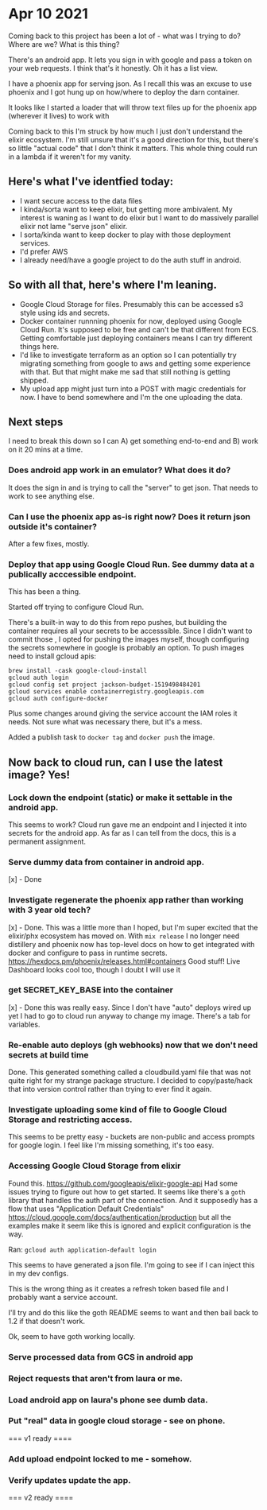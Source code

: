 # Apr 10 2021

Coming back to this project has been a lot of - what was I trying to do?  Where are we?  What is this thing?

There's an android app.  It lets you sign in with google and pass a token on your web requests.  I think that's it honestly.  Oh it has a list view.

I have a phoenix app for serving json.  As I recall this was an excuse to use phoenix and I got hung up on how/where to deploy the darn container.

It looks like I started a loader that will throw text files up for the phoenix app (wherever it lives) to work with

Coming back to this I'm struck by how much I just don't understand the elixir ecosystem.  I'm still unsure that it's a good direction for this, but there's so little "actual code" that I don't think it matters.  This whole thing could run in a lambda if it weren't for my vanity.


## Here's what I've identfied today:

* I want secure access to the data files
* I kinda/sorta want to keep elixir, but getting more ambivalent.  My interest is waning as I want to do elixir but I want to do massively parallel elixir not lame "serve json" elixir.
* I sorta/kinda want to keep docker to play with those deployment services.
* I'd prefer AWS
* I already need/have a google project to do the auth stuff in android.

## So with all that, here's where I'm leaning.

* Google Cloud Storage for files.  Presumably this can be accessed s3 style using ids and secrets.
* Docker container runnning phoenix for now, deployed using Google Cloud Run.  It's supposed to be free and can't be that different from ECS.  Getting comfortable just deploying containers means I can try different things here.
* I'd like to investigate terraform as an option so I can potentially try migrating something from google to aws and getting some experience with that.  But that might make me sad that still nothing is getting shipped.
* My upload app might just turn into a POST with magic credentials for now.  I have to bend somewhere and I'm the one uploading the data.

## Next steps

I need to break this down so I can A) get something end-to-end and B) work on it 20 mins at a time.

### Does android app work in an emulator?  What does it do?
It does the sign in and is trying to call the "server" to get json.  That needs to work to see anything else.

### Can I use the phoenix app as-is right now?  Does it return json outside it's container?
After a few fixes, mostly.

### Deploy that app using Google Cloud Run.  See dummy data at a publically acccessible endpoint.
This has been a thing.

Started off trying to configure Cloud Run.

There's a built-in way to do this from repo pushes, but building the container requires all your secrets to be accesssible.  Since I didn't want to commit those , I opted for pushing the images myself, though configuring the secrets somewhere in google is probably an option.
To push images need to install gcloud apis:
```
brew install -cask google-cloud-install
gcloud auth login
gcloud config set project jackson-budget-1519498484201
gcloud services enable containerregistry.googleapis.com
gcloud auth configure-docker
```
Plus some changes around giving the service account the IAM roles it needs.  Not sure what was necessary there, but it's a mess.

Added a publish task to `docker tag` and `docker push` the image.

Now back to cloud run, can I use the latest image?
Yes!
----

### Lock down the endpoint (static)  or make it settable in the android app.
This seems to work?  Cloud run gave me an endpoint and I injected it into secrets for the android app.  As far as I can tell from the docs, this is a permanent assignment.

### Serve dummy data from container in android app.
[x] - Done

### Investigate regenerate the phoenix app rather than working with 3 year old tech?
[x] - Done.  This was a little more than I hoped, but I'm super excited that the elixir/phx ecosystem has moved on.  With `mix release` I no longer need distillery and phoenix now has top-level docs on how to get integrated with docker and configure to pass in runtime secrets.
https://hexdocs.pm/phoenix/releases.html#containers Good stuff!  Live Dashboard looks cool too, though I doubt I will use it

### get SECRET_KEY_BASE into the container
[x] - Done this was really easy.  Since I don't have "auto" deploys wired up yet I had to go to cloud run anyway to change my image.  There's a tab for variables.

### Re-enable auto deploys (gh webhooks) now that we don't need secrets at build time
Done.  This generated something called a cloudbuild.yaml file that was not quite right for my strange package structure.  I decided to copy/paste/hack that into version control rather than trying to ever find it again.

### Investigate uploading some kind of file to Google Cloud Storage and restricting access.
This seems to be pretty easy - buckets are non-public and access prompts for google login.  I feel like I'm missing something, it's too easy.

### Accessing Google Cloud Storage from elixir
Found this. https://github.com/googleapis/elixir-google-api
Had some issues trying to figure out how to get started.  It seems like there's a `goth` library that handles the auth part of the connection.  And it supposedly has a flow that uses "Application Default Credentials" https://cloud.google.com/docs/authentication/production but all the examples make it seem like this is ignored and explicit configuration is the way.

Ran:
`gcloud auth application-default login`

This seems to have generated a json file.  I'm going to see if I can inject this in my dev configs.

This is the wrong thing as it creates a refresh token based file and I probably want a service account.

I'll try and do this like the goth README seems to want and then bail back to 1.2 if that doesn't work.

Ok, seem to have goth working locally.

### Serve processed data from GCS in android app
### Reject requests that aren't from laura or me.
### Load android app on laura's phone see dumb data.
### Put "real" data in google cloud storage - see on phone.
=== v1 ready ====


### Add upload endpoint locked to me - somehow.
### Verify updates update the app.
=== v2 ready ====



